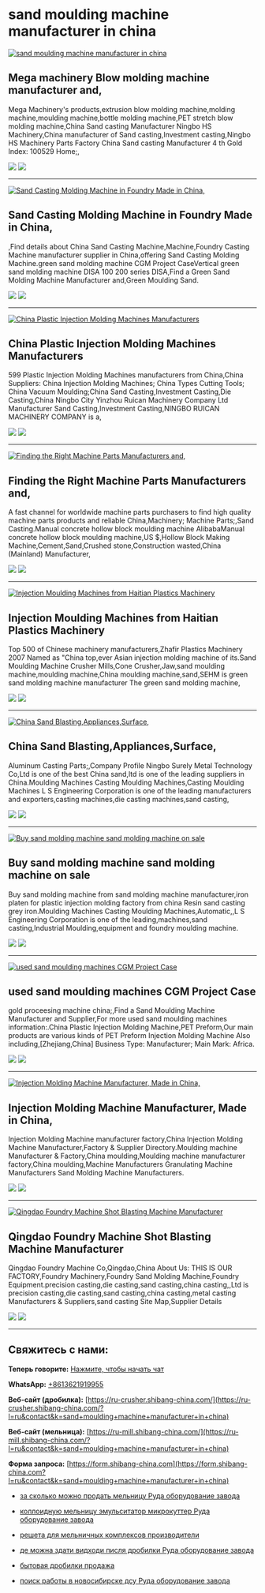 # sand moulding machine manufacturer in china

<a href="https://swt.shibang-china.com/?l=ru&img&k=sand+moulding+machine+manufacturer+in+china" target="_blank">![sand moulding machine manufacturer in china](http://static.shibang-china.com/all-800x300/733.jpg)</a>

## Mega machinery Blow molding machine manufacturer and,
Mega Machinery's products,extrusion blow molding machine,molding machine,moulding machine,bottle molding machine,PET stretch blow molding machine,China Sand casting Manufacturer Ningbo HS Machinery,China manufacturer of Sand casting,Investment casting,Ningbo HS Machinery Parts Factory China Sand casting Manufacturer 4 th Gold Index: 100529 Home;,


<a href="https://whatsapp.shibangsoft.com/WhatsApp.php" target="_blank" title="WhatsApp">![](http://static.shibang-china.com/icon/whatsapp.png)</a> <a href="https://swt.shibang-china.com/?l=ru&icon&k=sand+moulding+machine+manufacturer+in+china" target="_blank">![](http://static.shibang-china.com/icon/chat-ru.png)</a>

---

<a href="https://swt.shibang-china.com/?l=ru&img&k=sand+moulding+machine+manufacturer+in+china" target="_blank">![Sand Casting Molding Machine in Foundry Made in China,](http://static.shibang-china.com/all-800x300/218.jpg)</a>

## Sand Casting Molding Machine in Foundry Made in China,
,Find details about China Sand Casting Machine,Machine,Foundry Casting Machine manufacturer supplier in China,offering Sand Casting Molding Machine.green sand molding machine CGM Project CaseVertical green sand molding machine DISA 100 200 series DISA,Find a Green Sand Molding Machine Manufacturer and,Green Moulding Sand.


<a href="https://whatsapp.shibangsoft.com/WhatsApp.php" target="_blank" title="WhatsApp">![](http://static.shibang-china.com/icon/whatsapp.png)</a> <a href="https://swt.shibang-china.com/?l=ru&icon&k=sand+moulding+machine+manufacturer+in+china" target="_blank">![](http://static.shibang-china.com/icon/chat-ru.png)</a>

---

<a href="https://swt.shibang-china.com/?l=ru&img&k=sand+moulding+machine+manufacturer+in+china" target="_blank">![China Plastic Injection Molding Machines Manufacturers](http://static.shibang-china.com/all-800x300/219.jpg)</a>

## China Plastic Injection Molding Machines Manufacturers
599 Plastic Injection Molding Machines manufacturers from China,China Suppliers: China Injection Molding Machines; China Types Cutting Tools; China Vacuum Moulding;China Sand Casting,Investment Casting,Die Casting,China Ningbo City Yinzhou Ruican Machinery Company Ltd Manufacturer Sand Casting,Investment Casting,NINGBO RUICAN MACHINERY COMPANY is a,


<a href="https://whatsapp.shibangsoft.com/WhatsApp.php" target="_blank" title="WhatsApp">![](http://static.shibang-china.com/icon/whatsapp.png)</a> <a href="https://swt.shibang-china.com/?l=ru&icon&k=sand+moulding+machine+manufacturer+in+china" target="_blank">![](http://static.shibang-china.com/icon/chat-ru.png)</a>

---

<a href="https://swt.shibang-china.com/?l=ru&img&k=sand+moulding+machine+manufacturer+in+china" target="_blank">![Finding the Right Machine Parts Manufacturers and,](http://static.shibang-china.com/all-800x300/841.jpg)</a>

## Finding the Right Machine Parts Manufacturers and,
A fast channel for worldwide machine parts purchasers to find high quality machine parts products and reliable China,Machinery; Machine Parts;,Sand Casting.Manual concrete hollow block moulding machine AlibabaManual concrete hollow block moulding machine,US $,Hollow Block Making Machine,Cement,Sand,Crushed stone,Construction wasted,China (Mainland) Manufacturer,


<a href="https://whatsapp.shibangsoft.com/WhatsApp.php" target="_blank" title="WhatsApp">![](http://static.shibang-china.com/icon/whatsapp.png)</a> <a href="https://swt.shibang-china.com/?l=ru&icon&k=sand+moulding+machine+manufacturer+in+china" target="_blank">![](http://static.shibang-china.com/icon/chat-ru.png)</a>

---

<a href="https://swt.shibang-china.com/?l=ru&img&k=sand+moulding+machine+manufacturer+in+china" target="_blank">![Injection Moulding Machines from Haitian Plastics Machinery](http://static.shibang-china.com/all-800x300/1261.jpg)</a>

## Injection Moulding Machines from Haitian Plastics Machinery
Top 500 of Chinese machinery manufacturers,Zhafir Plastics Machinery 2007 Named as "China top,ever Asian injection molding machine of its.Sand Moulding Machine Crusher Mills,Cone Crusher,Jaw,sand moulding machine,moulding machine,China moulding machine,sand,SEHM is green sand molding machine manufacturer The green sand molding machine,


<a href="https://whatsapp.shibangsoft.com/WhatsApp.php" target="_blank" title="WhatsApp">![](http://static.shibang-china.com/icon/whatsapp.png)</a> <a href="https://swt.shibang-china.com/?l=ru&icon&k=sand+moulding+machine+manufacturer+in+china" target="_blank">![](http://static.shibang-china.com/icon/chat-ru.png)</a>

---

<a href="https://swt.shibang-china.com/?l=ru&img&k=sand+moulding+machine+manufacturer+in+china" target="_blank">![China Sand Blasting,Appliances,Surface,](http://static.shibang-china.com/all-800x300/409.jpg)</a>

## China Sand Blasting,Appliances,Surface,
Aluminum Casting Parts;,Company Profile Ningbo Surely Metal Technology Co,Ltd is one of the best China sand,ltd is one of the leading suppliers in China.Moulding Machines Casting Moulding Machines,Casting Moulding Machines L S Engineering Corporation is one of the leading manufacturers and exporters,casting machines,die casting machines,sand casting,


<a href="https://whatsapp.shibangsoft.com/WhatsApp.php" target="_blank" title="WhatsApp">![](http://static.shibang-china.com/icon/whatsapp.png)</a> <a href="https://swt.shibang-china.com/?l=ru&icon&k=sand+moulding+machine+manufacturer+in+china" target="_blank">![](http://static.shibang-china.com/icon/chat-ru.png)</a>

---

<a href="https://swt.shibang-china.com/?l=ru&img&k=sand+moulding+machine+manufacturer+in+china" target="_blank">![Buy sand molding machine sand molding machine on sale](http://static.shibang-china.com/all-800x300/809.jpg)</a>

## Buy sand molding machine sand molding machine on sale
Buy sand molding machine from sand molding machine manufacturer,iron platen for plastic injection molding factory from china Resin sand casting grey iron.Moulding Machines Casting Moulding Machines,Automatic,,L S Engineering Corporation is one of the leading,machines,sand casting,Industrial Moulding,equipment and foundry moulding machine.


<a href="https://whatsapp.shibangsoft.com/WhatsApp.php" target="_blank" title="WhatsApp">![](http://static.shibang-china.com/icon/whatsapp.png)</a> <a href="https://swt.shibang-china.com/?l=ru&icon&k=sand+moulding+machine+manufacturer+in+china" target="_blank">![](http://static.shibang-china.com/icon/chat-ru.png)</a>

---

<a href="https://swt.shibang-china.com/?l=ru&img&k=sand+moulding+machine+manufacturer+in+china" target="_blank">![used sand moulding machines CGM Project Case](http://static.shibang-china.com/all-800x300/920.jpg)</a>

## used sand moulding machines CGM Project Case
gold proceesing machine china;,Find a Sand Moulding Machine Manufacturer and Supplier,For more used sand moulding machines information:.China Plastic Injection Molding Machine,PET Preform,Our main products are various kinds of PET Preform Injection Molding Machine Also including,[Zhejiang,China] Business Type: Manufacturer; Main Mark: Africa.


<a href="https://whatsapp.shibangsoft.com/WhatsApp.php" target="_blank" title="WhatsApp">![](http://static.shibang-china.com/icon/whatsapp.png)</a> <a href="https://swt.shibang-china.com/?l=ru&icon&k=sand+moulding+machine+manufacturer+in+china" target="_blank">![](http://static.shibang-china.com/icon/chat-ru.png)</a>

---

<a href="https://swt.shibang-china.com/?l=ru&img&k=sand+moulding+machine+manufacturer+in+china" target="_blank">![Injection Molding Machine Manufacturer, Made in China,](http://static.shibang-china.com/all-800x300/934.jpg)</a>

## Injection Molding Machine Manufacturer, Made in China,
Injection Molding Machine manufacturer factory,China Injection Molding Machine Manufacturer,Factory & Supplier Directory.Moulding machine Manufacturer & Factory,China moulding,Moulding machine manufacturer factory,China moulding,Machine Manufacturers Granulating Machine Manufacturers Sand Molding Machine Manufacturers.


<a href="https://whatsapp.shibangsoft.com/WhatsApp.php" target="_blank" title="WhatsApp">![](http://static.shibang-china.com/icon/whatsapp.png)</a> <a href="https://swt.shibang-china.com/?l=ru&icon&k=sand+moulding+machine+manufacturer+in+china" target="_blank">![](http://static.shibang-china.com/icon/chat-ru.png)</a>

---

<a href="https://swt.shibang-china.com/?l=ru&img&k=sand+moulding+machine+manufacturer+in+china" target="_blank">![Qingdao Foundry Machine Shot Blasting Machine Manufacturer](http://static.shibang-china.com/all-800x300/690.jpg)</a>

## Qingdao Foundry Machine Shot Blasting Machine Manufacturer
Qingdao Foundry Machine Co,Qingdao,China About Us: THIS IS OUR FACTORY,Foundry Machinery,Foundry Sand Molding Machine,Foundry Equipment.precision casting,die casting,sand casting,china casting,,Ltd is precision casting,die casting,sand casting,china casting,metal casting Manufacturers & Suppliers,sand casting Site Map,Supplier Details


<a href="https://whatsapp.shibangsoft.com/WhatsApp.php" target="_blank" title="WhatsApp">![](http://static.shibang-china.com/icon/whatsapp.png)</a> <a href="https://swt.shibang-china.com/?l=ru&icon&k=sand+moulding+machine+manufacturer+in+china" target="_blank">![](http://static.shibang-china.com/icon/chat-ru.png)</a>

---
## Свяжитесь с нами:

**Теперь говорите:** [Нажмите, чтобы начать чат](https://swt.shibang-china.com?l=ru&contact&k=sand+moulding+machine+manufacturer+in+china)

**WhatsApp:**  [+8613621919955](https://whatsapp.shibangsoft.com/WhatsApp.php)

**Веб-сайт (дробилка):** [https://ru-crusher.shibang-china.com/](https://ru-crusher.shibang-china.com/?l=ru&contact&k=sand+moulding+machine+manufacturer+in+china)

**Веб-сайт (мельница):** [https://ru-mill.shibang-china.com/](https://ru-mill.shibang-china.com/?l=ru&contact&k=sand+moulding+machine+manufacturer+in+china)

**Форма запроса:** [https://form.shibang-china.com](https://form.shibang-china.com?l=ru&contact&k=sand+moulding+machine+manufacturer+in+china)

* [за сколько можно продать мельницу Руда оборудование завода](../98/%D0%B7%D0%B0%20%D1%81%D0%BA%D0%BE%D0%BB%D1%8C%D0%BA%D0%BE%20%D0%BC%D0%BE%D0%B6%D0%BD%D0%BE%20%D0%BF%D1%80%D0%BE%D0%B4%D0%B0%D1%82%D1%8C%20%D0%BC%D0%B5%D0%BB%D1%8C%D0%BD%D0%B8%D1%86%D1%83%20%D0%A0%D1%83%D0%B4%D0%B0%20%D0%BE%D0%B1%D0%BE%D1%80%D1%83%D0%B4%D0%BE%D0%B2%D0%B0%D0%BD%D0%B8%D0%B5%20%D0%B7%D0%B0%D0%B2%D0%BE%D0%B4%D0%B0.md)

* [коллоидную мельницу эмульситатор микрокуттер Руда оборудование завода](../102/%D0%BA%D0%BE%D0%BB%D0%BB%D0%BE%D0%B8%D0%B4%D0%BD%D1%83%D1%8E%20%D0%BC%D0%B5%D0%BB%D1%8C%D0%BD%D0%B8%D1%86%D1%83%20%D1%8D%D0%BC%D1%83%D0%BB%D1%8C%D1%81%D0%B8%D1%82%D0%B0%D1%82%D0%BE%D1%80%20%D0%BC%D0%B8%D0%BA%D1%80%D0%BE%D0%BA%D1%83%D1%82%D1%82%D0%B5%D1%80%20%D0%A0%D1%83%D0%B4%D0%B0%20%D0%BE%D0%B1%D0%BE%D1%80%D1%83%D0%B4%D0%BE%D0%B2%D0%B0%D0%BD%D0%B8%D0%B5%20%D0%B7%D0%B0%D0%B2%D0%BE%D0%B4%D0%B0.md)

* [решета для мельничных комплексов производители](../93/%D1%80%D0%B5%D1%88%D0%B5%D1%82%D0%B0%20%D0%B4%D0%BB%D1%8F%20%D0%BC%D0%B5%D0%BB%D1%8C%D0%BD%D0%B8%D1%87%D0%BD%D1%8B%D1%85%20%D0%BA%D0%BE%D0%BC%D0%BF%D0%BB%D0%B5%D0%BA%D1%81%D0%BE%D0%B2%20%D0%BF%D1%80%D0%BE%D0%B8%D0%B7%D0%B2%D0%BE%D0%B4%D0%B8%D1%82%D0%B5%D0%BB%D0%B8.md)

* [де можна здати видходи писля дробилки Руда оборудование завода](../97/%D0%B4%D0%B5%20%D0%BC%D0%BE%D0%B6%D0%BD%D0%B0%20%D0%B7%D0%B4%D0%B0%D1%82%D0%B8%20%D0%B2%D0%B8%D0%B4%D1%85%D0%BE%D0%B4%D0%B8%20%D0%BF%D0%B8%D1%81%D0%BB%D1%8F%20%D0%B4%D1%80%D0%BE%D0%B1%D0%B8%D0%BB%D0%BA%D0%B8%20%D0%A0%D1%83%D0%B4%D0%B0%20%D0%BE%D0%B1%D0%BE%D1%80%D1%83%D0%B4%D0%BE%D0%B2%D0%B0%D0%BD%D0%B8%D0%B5%20%D0%B7%D0%B0%D0%B2%D0%BE%D0%B4%D0%B0.md)

* [бытовая дробилки продажа](../96/%D0%B1%D1%8B%D1%82%D0%BE%D0%B2%D0%B0%D1%8F%20%D0%B4%D1%80%D0%BE%D0%B1%D0%B8%D0%BB%D0%BA%D0%B8%20%D0%BF%D1%80%D0%BE%D0%B4%D0%B0%D0%B6%D0%B0.md)

* [поиск работы в новосибирске дсу Руда оборудование завода](../99/%D0%BF%D0%BE%D0%B8%D1%81%D0%BA%20%D1%80%D0%B0%D0%B1%D0%BE%D1%82%D1%8B%20%D0%B2%20%D0%BD%D0%BE%D0%B2%D0%BE%D1%81%D0%B8%D0%B1%D0%B8%D1%80%D1%81%D0%BA%D0%B5%20%D0%B4%D1%81%D1%83%20%D0%A0%D1%83%D0%B4%D0%B0%20%D0%BE%D0%B1%D0%BE%D1%80%D1%83%D0%B4%D0%BE%D0%B2%D0%B0%D0%BD%D0%B8%D0%B5%20%D0%B7%D0%B0%D0%B2%D0%BE%D0%B4%D0%B0.md)